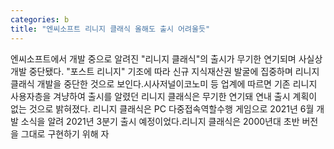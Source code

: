 ```yaml
---
categories: b
title: "엔씨소프트 리니지 클래식 올해도 출시 어려울듯"
---
```

엔씨소프트에서 개발 중으로 알려진 "리니지 클래식"의 출시가 무기한 연기되며 사실상 개발 중단됐다. "포스트 리니지" 기조에 따라 신규 지식재산권 발굴에 집중하며 리니지 클래식 개발을 중단한 것으로 보인다.시사저널이코노미 등 업계에 따르면 기존 리니지 사용자층을 겨냥하여 출시를 알렸던 리니지 클래식은 무기한 연기돼 연내 출시 계획이 없는 것으로 밝혀졌다. 리니지 클래식은 PC 다중접속역할수행 게임으로 2021년 6월 개발 소식을 알려 2021년 3분기 출시 예정이었다.리니지 클래식은 2000년대 초반 버전을 그대로 구현하기 위해 자